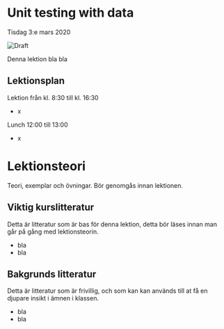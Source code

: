 # Unit testing with data

Tisdag 3:e mars 2020

![Draft](/dataatkomst/assets/images/draft.png)

Denna lektion bla bla

## Lektionsplan

Lektion från kl. 8:30 till kl. 16:30

* x

Lunch 12:00 till 13:00

* x

# Lektionsteori

Teori, exemplar och övningar. Bör genomgås innan lektionen.

## Viktig kurslitteratur

Detta är litteratur som är bas för denna lektion, detta bör läses innan man går på gång med lektionsteorin.

* bla
* bla

## Bakgrunds litteratur

Detta är litteratur som är frivillig, och som kan kan används till at få en djupare insikt i ämnen i klassen.

* bla 
* bla